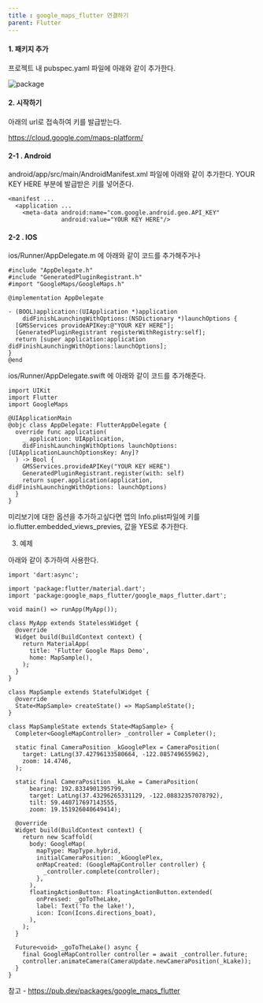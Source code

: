 ```yaml
---
title : google_maps_flutter 연결하기
parent: Flutter
---
```


#### 1. 패키지 추가
프로젝트 내 pubspec.yaml 파일에 아래와 같이 추가한다.

![package](/package.png)

#### 2. 시작하기
아래의 url로 접속하여 키를 발급받는다.

<https://cloud.google.com/maps-platform/>

#### 2-1 . Android

android/app/src/main/AndroidManifest.xml 파일에 아래와 같이 추가한다.
YOUR KEY HERE 부분에 발급받은 키를 넣어준다.

```
<manifest ...
  <application ...
    <meta-data android:name="com.google.android.geo.API_KEY"
               android:value="YOUR KEY HERE"/>
```

#### 2-2 . IOS

ios/Runner/AppDelegate.m 에 아래와 같이 코드를 추가해주거나

```
#include "AppDelegate.h"
#include "GeneratedPluginRegistrant.h"
#import "GoogleMaps/GoogleMaps.h"

@implementation AppDelegate

- (BOOL)application:(UIApplication *)application
    didFinishLaunchingWithOptions:(NSDictionary *)launchOptions {
  [GMSServices provideAPIKey:@"YOUR KEY HERE"];
  [GeneratedPluginRegistrant registerWithRegistry:self];
  return [super application:application didFinishLaunchingWithOptions:launchOptions];
}
@end
```

ios/Runner/AppDelegate.swift 에 아래와 같이 코드를 추가해준다.

```
import UIKit
import Flutter
import GoogleMaps

@UIApplicationMain
@objc class AppDelegate: FlutterAppDelegate {
  override func application(
    _ application: UIApplication,
    didFinishLaunchingWithOptions launchOptions: [UIApplicationLaunchOptionsKey: Any]?
  ) -> Bool {
    GMSServices.provideAPIKey("YOUR KEY HERE")
    GeneratedPluginRegistrant.register(with: self)
    return super.application(application, didFinishLaunchingWithOptions: launchOptions)
  }
}
```

미리보기에 대한 옵션을 추가하고싶다면 앱의 Info.plist파일에 키를 io.flutter.embedded_views_previes, 값을 YES로 추가한다.

3. 예제

아래와 같이 추가하여 사용한다.

```
import 'dart:async';

import 'package:flutter/material.dart';
import 'package:google_maps_flutter/google_maps_flutter.dart';

void main() => runApp(MyApp());

class MyApp extends StatelessWidget {
  @override
  Widget build(BuildContext context) {
    return MaterialApp(
      title: 'Flutter Google Maps Demo',
      home: MapSample(),
    );
  }
}

class MapSample extends StatefulWidget {
  @override
  State<MapSample> createState() => MapSampleState();
}

class MapSampleState extends State<MapSample> {
  Completer<GoogleMapController> _controller = Completer();

  static final CameraPosition _kGooglePlex = CameraPosition(
    target: LatLng(37.42796133580664, -122.085749655962),
    zoom: 14.4746,
  );

  static final CameraPosition _kLake = CameraPosition(
      bearing: 192.8334901395799,
      target: LatLng(37.43296265331129, -122.08832357078792),
      tilt: 59.440717697143555,
      zoom: 19.151926040649414);

  @override
  Widget build(BuildContext context) {
    return new Scaffold(
      body: GoogleMap(
        mapType: MapType.hybrid,
        initialCameraPosition: _kGooglePlex,
        onMapCreated: (GoogleMapController controller) {
          _controller.complete(controller);
        },
      ),
      floatingActionButton: FloatingActionButton.extended(
        onPressed: _goToTheLake,
        label: Text('To the lake!'),
        icon: Icon(Icons.directions_boat),
      ),
    );
  }

  Future<void> _goToTheLake() async {
    final GoogleMapController controller = await _controller.future;
    controller.animateCamera(CameraUpdate.newCameraPosition(_kLake));
  }
}
```

참고 - <https://pub.dev/packages/google_maps_flutter>
